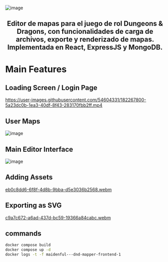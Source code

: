 ![image](https://user-images.githubusercontent.com/54604331/182275042-5630db4b-5047-40f1-8b95-fedb7e09de15.png)

<h2 align="center">
    Editor de mapas para el juego de rol Dungeons & Dragons, con funcionalidades de carga de archivos, exporte y renderizado de mapas. Implementada en React, ExpressJS y MongoDB.
</h2>

# Main Features

## Loading Screen / Login Page
https://user-images.githubusercontent.com/54604331/182267800-5a23dc0b-1ea3-40df-8f43-283170fbb2ff.mp4
## User Maps
![image](https://user-images.githubusercontent.com/54604331/182269542-4a741c67-bf12-4870-9a0b-6f44e4d00c71.png)
## Main Editor Interface
![image](https://user-images.githubusercontent.com/54604331/182269627-30d218ac-fa87-411c-a72b-1cf44637a895.png)
## Adding Assets
[eb0c8dd6-6f8f-4d8b-9bba-d5e3036b2568.webm](https://user-images.githubusercontent.com/54604331/182270182-6ffa7ee7-13ef-4cc7-a9aa-16d512cda7e9.webm)
## Exporting as SVG
[c9a7c672-a6ad-437d-bc59-19366a84cabc.webm](https://user-images.githubusercontent.com/54604331/182271050-40381500-a03a-4646-b751-733a811e8da6.webm)


## commands

```bash
docker compose build
docker compose up -d
docker logs -t -f maidenful---dnd-mapper-frontend-1
```
